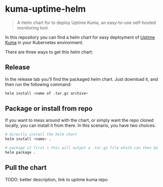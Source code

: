 # kuma-uptime-helm
> A Helm chart for to deploy Uptime Kuma, an easy-to-use self-hosted monitoring tool.

In this repository you can find a helm chart for easy deployment of [Uptime Kuma](https://github.com/louislam/uptime-kuma) in your Kubernetes environment.

There are three ways to get this helm chart:

## Release

In the release tab you'll find the packaged helm chart. Just download it, and then run the following command:

```bash
helm install <name of .tar.gz archive>
```

## Package or install from repo

If you want to mess around with the chart, or simply want the repo cloned locally, you can install it from there. In this scenario, you have two choices: 

```bash
# directly install the helm chart
helm install <name> .

# package it first > this will output a .tar.gz file which can then be installed with the command shown above
helm package .

```

## Pull the chart

TODO: better description, link to uptime kuma repo